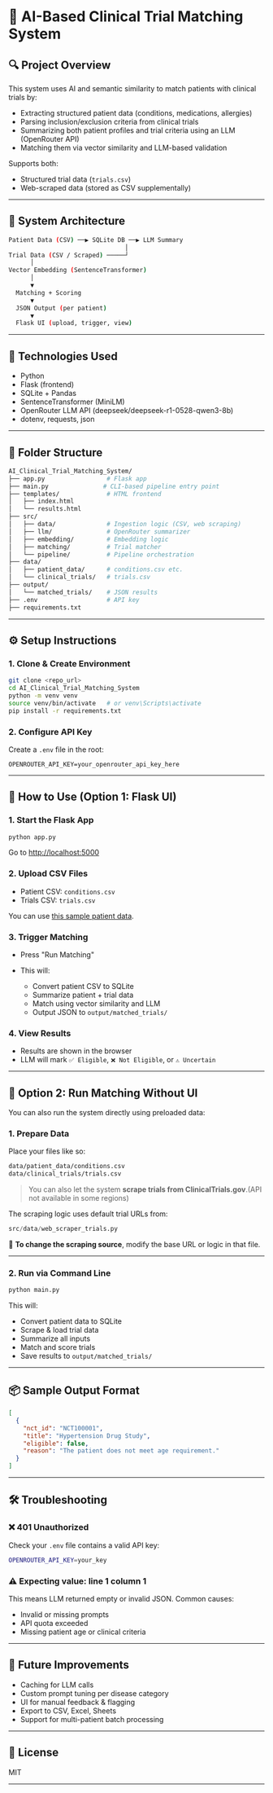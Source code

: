 # 🧠 AI-Based Clinical Trial Matching System

## 🔍 Project Overview

This system uses AI and semantic similarity to match patients with clinical trials by:

* Extracting structured patient data (conditions, medications, allergies)
* Parsing inclusion/exclusion criteria from clinical trials
* Summarizing both patient profiles and trial criteria using an LLM (OpenRouter API)
* Matching them via vector similarity and LLM-based validation

Supports both:

* Structured trial data (`trials.csv`)
* Web-scraped data (stored as CSV supplementally)

---

## 🧱 System Architecture

```bash
Patient Data (CSV) ──▶ SQLite DB ──▶ LLM Summary
                                │
Trial Data (CSV / Scraped) ─────┘
      │                                
Vector Embedding (SentenceTransformer)
      │
      ▼
  Matching + Scoring
      ▼
  JSON Output (per patient)
      ▼
  Flask UI (upload, trigger, view)
```

---

## 🧰 Technologies Used

* Python
* Flask (frontend)
* SQLite + Pandas
* SentenceTransformer (MiniLM)
* OpenRouter LLM API (deepseek/deepseek-r1-0528-qwen3-8b)
* dotenv, requests, json

---

## 📁 Folder Structure

```bash
AI_Clinical_Trial_Matching_System/
├── app.py                 # Flask app
├── main.py               # CLI-based pipeline entry point
├── templates/             # HTML frontend
│   ├── index.html
│   └── results.html
├── src/
│   ├── data/              # Ingestion logic (CSV, web scraping)
│   ├── llm/               # OpenRouter summarizer
│   ├── embedding/         # Embedding logic
│   ├── matching/          # Trial matcher
│   └── pipeline/          # Pipeline orchestration
├── data/
│   ├── patient_data/      # conditions.csv etc.
│   └── clinical_trials/   # trials.csv
├── output/
│   └── matched_trials/    # JSON results
├── .env                   # API key
├── requirements.txt
```

---

## ⚙️ Setup Instructions

### 1. Clone & Create Environment

```bash
git clone <repo_url>
cd AI_Clinical_Trial_Matching_System
python -m venv venv
source venv/bin/activate   # or venv\Scripts\activate
pip install -r requirements.txt
```

### 2. Configure API Key

Create a `.env` file in the root:

```env
OPENROUTER_API_KEY=your_openrouter_api_key_here
```

---

## 🚀 How to Use (Option 1: Flask UI)

### 1. Start the Flask App

```bash
python app.py
```

Go to [http://localhost:5000](http://localhost:5000)

### 2. Upload CSV Files

* Patient CSV: `conditions.csv`
* Trials CSV: `trials.csv`

You can use [this sample patient data](https://mitre.box.com/shared/static/aw9po06ypfb9hrau4jamtvtz0e5ziucz.zip).

### 3. Trigger Matching

* Press "Run Matching"
* This will:

  * Convert patient CSV to SQLite
  * Summarize patient + trial data
  * Match using vector similarity and LLM
  * Output JSON to `output/matched_trials/`

### 4. View Results

* Results are shown in the browser
* LLM will mark `✅ Eligible`, `❌ Not Eligible`, or `⚠️ Uncertain`

---

## 🧪 Option 2: Run Matching Without UI

You can also run the system directly using preloaded data:

### 1. Prepare Data

Place your files like so:

```bash
data/patient_data/conditions.csv
data/clinical_trials/trials.csv
```

> You can also let the system **scrape trials from ClinicalTrials.gov**.(API not available in some regions)

The scraping logic uses default trial URLs from:

```python
src/data/web_scraper_trials.py
```

🔧 **To change the scraping source**, modify the base URL or logic in that file.

---

### 2. Run via Command Line

```bash
python main.py
```

This will:

* Convert patient data to SQLite
* Scrape & load trial data
* Summarize all inputs
* Match and score trials
* Save results to `output/matched_trials/`

---

## 📦 Sample Output Format

```json
[
  {
    "nct_id": "NCT100001",
    "title": "Hypertension Drug Study",
    "eligible": false,
    "reason": "The patient does not meet age requirement."
  }
]
```

---

## 🛠 Troubleshooting

### ❌ 401 Unauthorized

Check your `.env` file contains a valid API key:

```bash
OPENROUTER_API_KEY=your_key
```

### ⚠️ Expecting value: line 1 column 1

This means LLM returned empty or invalid JSON. Common causes:

* Invalid or missing prompts
* API quota exceeded
* Missing patient age or clinical criteria

---

## 🧠 Future Improvements

* Caching for LLM calls
* Custom prompt tuning per disease category
* UI for manual feedback & flagging
* Export to CSV, Excel, Sheets
* Support for multi-patient batch processing

---

## 📜 License

MIT

---


